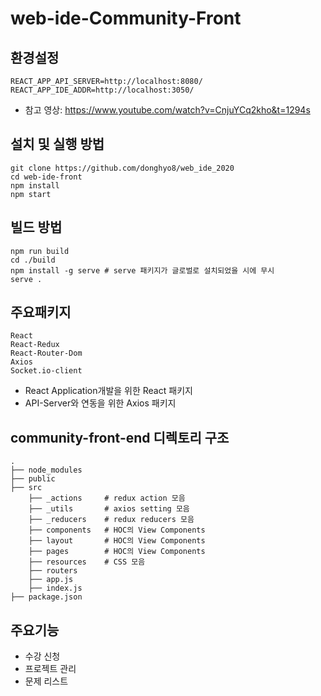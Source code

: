 # web-ide-Community-Front

## 환경설정

    REACT_APP_API_SERVER=http://localhost:8080/
    REACT_APP_IDE_ADDR=http://localhost:3050/
 
 - 참고 영상: https://www.youtube.com/watch?v=CnjuYCq2kho&t=1294s


## 설치 및 실행 방법
 
    git clone https://github.com/donghyo8/web_ide_2020
    cd web-ide-front
    npm install
    npm start


## 빌드 방법

    npm run build
    cd ./build
    npm install -g serve # serve 패키지가 글로벌로 설치되었을 시에 무시
    serve .


## 주요패키지

    React
    React-Redux
    React-Router-Dom
    Axios
    Socket.io-client

 - React Application개발을 위한 React 패키지
 - API-Server와 연동을 위한 Axios 패키지


## community-front-end 디렉토리 구조
    .
    ├── node_modules
    ├── public
    ├── src
        ├── _actions     # redux action 모음
        ├── _utils       # axios setting 모음
        ├── _reducers    # redux reducers 모음
        ├── components   # HOC의 View Components
        ├── layout       # HOC의 View Components  
        ├── pages        # HOC의 View Components
        ├── resources    # CSS 모음
        ├── routers
        ├── app.js
        ├── index.js
    ├── package.json


## 주요기능

 - 수강 신청
 - 프로젝트 관리
 - 문제 리스트
